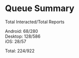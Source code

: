 # Queue Summary

Total Interacted/Total Reports

Android: 68/280  
Desktop: 128/586  
iOS: 28/57

Total: 224/922
